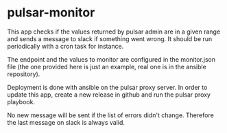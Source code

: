 # pulsar-monitor

This app checks if the values returned by pulsar admin are in a given range and sends a message to slack if something went wrong. It should be run periodically with a cron task for instance.

The endpoint and the values to monitor are configured in the monitor.json file (the one provided here is just an example, real one is in the ansible repository).

Deployment is done with ansible on the pulsar proxy server. In order to update this app, create a new release in github and run the pulsar proxy playbook.

No new message will be sent if the list of errors didn't change. Therefore the last message on slack is always valid. 
